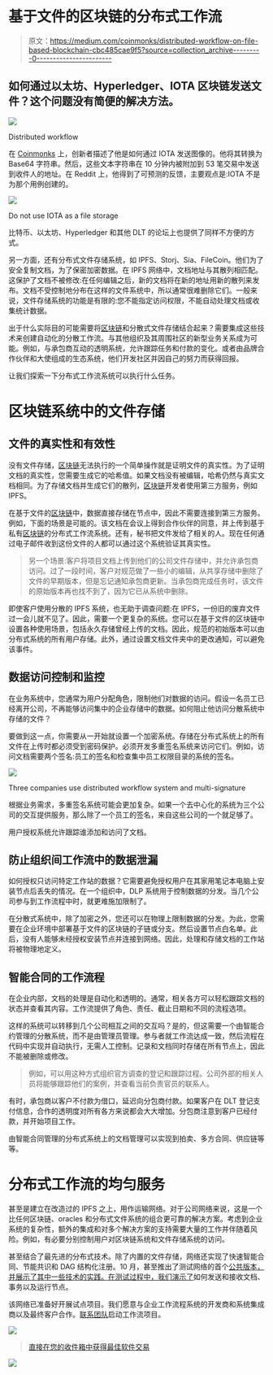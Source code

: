 # 基于文件的区块链的分布式工作流

> 原文：<https://medium.com/coinmonks/distributed-workflow-on-file-based-blockchain-cbc485cae9f5?source=collection_archive---------0----------------------->

## 如何通过以太坊、Hyperledger、IOTA 区块链发送文件？这个问题没有简便的解决方法。

![](img/f6bb7af82961371369762749734af970.png)

Distributed workflow

在 [Coinmonks](/coinmonks/for-beginners-upload-images-onto-the-iota-tangle-6da0d4069705) 上，创新者描述了他是如何通过 IOTA 发送图像的。他将其转换为 Base64 字符串。然后，这些文本字符串在 10 分钟内被附加到 53 笔交易中发送到收件人的地址。在 Reddit 上，他得到了可预测的反馈，主要观点是:IOTA 不是为那个用例创建的。

![](img/9850de751fa763273227433f179a6f33.png)

Do not use IOTA as a file storage

比特币、以太坊、Hyperledger 和其他 DLT 的论坛上也提供了同样不方便的方式。

另一方面，还有分布式文件存储系统，如 IPFS、Storj、Sia、FileCoin。他们为了安全复制文档，为了保密加密数据。在 IPFS 网络中，文档地址与其散列相匹配。这保护了文档不被修改:在任何编辑之后，新的文档将在新的地址用新的散列来发布。文档不受控制地分布在这样的文件系统中，所以通常很难删除它们。一般来说，文件存储系统的功能是有限的:您不能指定访问权限，不能自动处理文档或收集统计数据。

出于什么实际目的可能需要将[区块链](https://blog.coincodecap.com/tag/blockchain/)和分散式文件存储结合起来？需要集成这些技术来创建自动化的分散工作流。与其他组织及其周围社区的新型业务关系成为可能。例如，与承包商互动的透明系统，允许跟踪任务和付款的变化。或者由品牌合作伙伴和大使组成的生态系统，他们开发社区并因自己的努力而获得回报。

让我们探索一下分布式工作流系统可以执行什么任务。

# 区块链系统中的文件存储

## 文件的真实性和有效性

没有文件存储，[区块链](https://blog.coincodecap.com/tag/blockchain/)无法执行的一个简单操作就是证明文件的真实性。为了证明文档的真实性，您需要生成它的哈希值。如果文档没有被编辑，哈希仍然与真实文档相同。为了存储文档并生成它们的散列，[区块链](https://blog.coincodecap.com/tag/blockchain/)开发者使用第三方服务，例如 IPFS。

在基于文件的[区块链](https://blog.coincodecap.com/tag/blockchain/)中，数据直接存储在节点中，因此不需要连接到第三方服务。例如，下面的场景是可能的。该文档在会议上得到合作伙伴的同意，并上传到基于私有[区块链](https://blog.coincodecap.com/tag/blockchain/)的分布式工作流系统。还有，秘书把文件发给了相关的人。现在任何通过电子邮件收到这份文件的人都可以通过这个系统验证其真实性。

> 另一个场景:客户将项目文档上传到他们的公司文件存储中，并允许承包商访问。过了一段时间，客户对规范做了一些小的编辑，从共享存储中删除了文件的早期版本，但是忘记通知承包商更新。当承包商完成任务时，该文件的原始版本再也找不到了，因为它已从系统中删除。

即使客户使用分散的 IPFS 系统，也无助于调查问题:在 IPFS，一份旧的废弃文件过一会儿就不见了。因此，需要一个更复杂的系统。您可以在基于文件的区块链中设置各种使用场景，包括永久存储曾经上传的文档。因此，规范的初始版本可以由分布式系统的所有用户存储。此外，通过设置文档文件夹中的更改通知，可以避免该事件。

## 数据访问控制和监控

在业务系统中，您通常为用户分配角色，限制他们对数据的访问。假设一名员工已经离开公司，不再能够访问集中的企业存储中的数据。如何阻止他访问分散系统中存储的文件？

要做到这一点，你需要从一开始就设置一个加密系统。存储在分布式系统上的所有文件在上传时都必须受到密码保护。必须开发多重签名系统来访问它们。例如，访问文档需要两个签名:员工的签名和检查集中员工权限目录的系统的签名。

![](img/dd09be03567193153dbd0c8ba2dbf680.png)

Three companies use distributed workflow system and multi-signature

根据业务需求，多重签名系统可能会更加复杂。如果一个去中心化的系统为三个公司的交互提供服务，那么除了一个员工的签名，来自这些公司的一个就足够了。

用户授权系统允许跟踪谁添加和访问了文档。

## 防止组织间工作流中的数据泄漏

如何授权只访问特定工作站的数据？它需要避免授权用户在其家用笔记本电脑上安装节点后丢失的情况。在一个组织中，DLP 系统用于控制数据的分发。当几个公司参与到工作流程中时，就更难施加限制了。

在分散式系统中，除了加密之外，您还可以在物理上限制数据的分发。为此，您需要在企业环境中部署基于文件的区块链的子链或分支。然后设置节点白名单。此后，没有人能够未经授权安装节点并连接到网络。因此，处理和存储文档的工作站将被物理地定义。

## 智能合同的工作流程

在企业内部，文档的处理是自动化和透明的。通常，相关各方可以轻松跟踪文档的状态并查看其内容。工作流提供了角色、责任、截止日期和不同的流程选项。

这样的系统可以转移到几个公司相互之间的交互吗？是的，但这需要一个由智能合约管理的分散系统，而不是由管理员管理。参与者就工作流达成一致，然后流程在代码中实现并自动执行，无需人工控制。记录和文档同时存储在所有节点上，因此不能被删除或修改。

> 例如，可以用这种方式组织官方调查的登记和跟踪过程。公司外部的相关人员将能够跟踪他们的案例，并查看当前负责官员的联系人。

有时，承包商以客户不付款为借口，延迟向分包商付款。如果客户在 DLT 登记支付信息，合作的透明度对所有各方来说都会大大增加。分包商注意到客户已经付款，并开始项目工作。

由智能合同管理的分布式系统上的文档管理可以实现到拍卖、多方合同、供应链等等。

# 分布式工作流的均匀服务

甚至是建立在改造过的 IPFS 之上，用作运输网络。对于公司网络来说，这是一个比任何区块链、oracles 和分布式文件系统的组合更可靠的解决方案。考虑到企业系统的复杂性，额外的集成和对多个解决方案的支持需要大量的工作并伴随着风险。例如，有必要分别控制用户对区块链系统和文件存储系统的访问。

甚至结合了最先进的分布式技术。除了内置的文件存储，网络还实现了快速智能合同、节能共识和 DAG 结构化注册。10 月，甚至推出了测试网络的首个[公共版本，并展示了其中一些技术的实践。在测试过程中，我们](https://github.com/evenfound/guide-to-testnet-v0.1.0)[演示了](https://evenfound.org/blog/the-october-report-on-even-testnet)如何发送和接收文档、事务以及运行节点。

该网络已准备好开展试点项目。我们愿意与企业工作流程系统的开发商和系统集成商以及最终客户合作。[联系团队](https://evenfound.org/team)启动工作流项目。

[![](img/a06b758bdcc47dca7c2504f298674d87.png)](https://coincodecap.com)

> [直接在您的收件箱中获得最佳软件交易](https://coincodecap.com/?utm_source=coinmonks)

[![](img/7c0b3dfdcbfea594cc0ae7d4f9bf6fcb.png)](https://coincodecap.com/?utm_source=coinmonks)